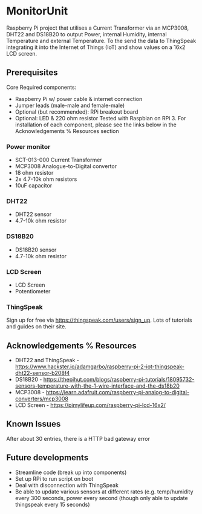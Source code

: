 # MonitorUnit
Raspberry Pi project that utilises a Current Transformer via an MCP3008, DHT22 and DS18B20 to output Power, internal Humidity, internal Temperature and external Temperature. To the send the data to ThingSpeak integrating it into the Internet of Things (IoT) and show values on a 16x2 LCD screen.

## Prerequisites
Core Required components:
* Raspberry Pi w/ power cable & internet connection
* Jumper leads (male-male and female-male)
* Optional (but recommended): RPi breakout board
* Optional: LED & 220 ohm resistor
Tested with Raspbian on RPi 3. For installation of each component, please see the links below in the Acknowledgements % Resources section

### Power monitor 
* SCT-013-000 Current Transformer
* MCP3008 Analogue-to-Digital convertor
* 18 ohm resistor
* 2x 4.7-10k ohm resistors
* 10uF capacitor

### DHT22
* DHT22 sensor
* 4.7-10k ohm resistor

### DS18B20
* DS18B20 sensor
* 4.7-10k ohm resistor

### LCD Screen
* LCD Screen
* Potentiometer

### ThingSpeak
Sign up for free via https://thingspeak.com/users/sign_up. Lots of tutorials and guides on their site.

## Acknowledgements % Resources
* DHT22 and ThingSpeak - https://www.hackster.io/adamgarbo/raspberry-pi-2-iot-thingspeak-dht22-sensor-b208f4
* DS18B20 - https://thepihut.com/blogs/raspberry-pi-tutorials/18095732-sensors-temperature-with-the-1-wire-interface-and-the-ds18b20
* MCP3008 - https://learn.adafruit.com/raspberry-pi-analog-to-digital-converters/mcp3008
* LCD Screen - https://pimylifeup.com/raspberry-pi-lcd-16x2/

## Known Issues
After about 30 entries, there is a HTTP bad gateway error

## Future developments
* Streamline code (break up into components)
* Set up RPi to run script on boot
* Deal with disconnection with ThingSpeak
* Be able to update various sensors at different rates (e.g. temp/humidity every 300 seconds, power every second (though only able to update thingspeak every 15 seconds)

